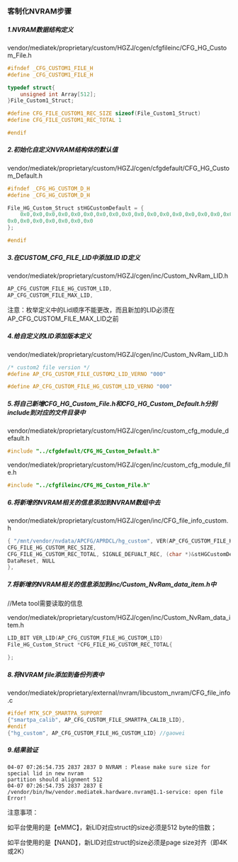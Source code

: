 ### 客制化NVRAM步骤

##### 1.NVRAM数据结构定义

vendor/mediatek/proprietary/custom/HGZJ/cgen/cfgfileinc/CFG_HG_Custom_File.h

```c++
#ifndef _CFG_CUSTOM1_FILE_H
#define _CFG_CUSTOM1_FILE_H

typedef struct{
	unsigned int Array[512];
}File_Custom1_Struct;

#define CFG_FILE_CUSTOM1_REC_SIZE sizeof(File_Custom1_Struct)
#define CFG_FILE_CUSTOM1_REC_TOTAL 1

#endif
```



##### 2.初始化自定义NVRAM结构体的默认值

vendor/mediatek/proprietary/custom/HGZJ/cgen/cfgdefault/CFG_HG_Custom_Default.h

```c++
#ifndef _CFG_HG_CUSTOM_D_H
#define _CFG_HG_CUSTOM_D_H

File_HG_Custom_Struct stHGCustomDefault = {
    0x0,0x0,0x0,0x0,0x0,0x0,0x0,0x0,0x0,0x0,0x0,0x0,0x0,0x0,0x0,0x0,0x0,0x0,0x0,0x0,0x0,0x0,0x0,0x0,0x0,
0x0,0x0,0x0,0x0,0x0,0x0,0x0
};

#endif
```



##### 3.在CUSTOM_CFG_FILE_LID中添加LID ID定义

vendor/mediatek/proprietary/custom/HGZJ/cgen/inc/Custom_NvRam_LID.h

```c
AP_CFG_CUSTOM_FILE_HG_CUSTOM_LID,
AP_CFG_CUSTOM_FILE_MAX_LID,
```

注意：枚举定义中的Lid顺序不能更改，而且新加的LID必须在AP_CFG_CUSTOM_FILE_MAX_LID之前



##### 4.给自定义的LID添加版本定义

vendor/mediatek/proprietary/custom/HGZJ/cgen/inc/Custom_NvRam_LID.h

```c
/* custom2 file version */
#define AP_CFG_CUSTOM_FILE_CUSTOM2_LID_VERNO "000"

#define AP_CFG_CUSTOM_FILE_HG_CUSTOM_LID_VERNO "000"
```



##### **5.将自己新增CFG_HG_Custom_File.h和CFG_HG_Custom_Default.h分别include到对应的文件目录中**

vendor/mediatek/proprietary/custom/HGZJ/cgen/inc/custom_cfg_module_default.h

```c
#include "../cfgdefault/CFG_HG_Custom_Default.h"
```

vendor/mediatek/proprietary/custom/HGZJ/cgen/inc/custom_cfg_module_file.h

```c
#include "../cfgfileinc/CFG_HG_Custom_File.h"
```



##### 6.将新增的NVRAM相关的信息添加到NVRAM数组中去

vendor/mediatek/proprietary/custom/HGZJ/cgen/inc/CFG_file_info_custom.h

```c
{ "/mnt/vendor/nvdata/APCFG/APRDCL/hg_custom", VER(AP_CFG_CUSTOM_FILE_HG_CUSTOM_LID),
CFG_FILE_HG_CUSTOM_REC_SIZE,
CFG_FILE_HG_CUSTOM_REC_TOTAL, SIGNLE_DEFUALT_REC, (char *)&stHGCustomDefault,
DataReset, NULL
},
```



##### 7.将新增的NVRAM相关的信息添加到inc/Custom_NvRam_data_item.h中

//Meta tool需要读取的信息

vendor/mediatek/proprietary/custom/HGZJ/cgen/inc/Custom_NvRam_data_item.h

```c
LID_BIT VER_LID(AP_CFG_CUSTOM_FILE_HG_CUSTOM_LID)
File_HG_Custom_Struct *CFG_FILE_HG_CUSTOM_REC_TOTAL{

};
```



##### 8.将NVRAM file添加到备份列表中

vendor/mediatek/proprietary/external/nvram/libcustom_nvram/CFG_file_info.c

```c
#ifdef MTK_SCP_SMARTPA_SUPPORT
{"smartpa_calib", AP_CFG_CUSTOM_FILE_SMARTPA_CALIB_LID},
#endif
{"hg_custom", AP_CFG_CUSTOM_FILE_HG_CUSTOM_LID} //gaowei
```



##### 9.结果验证

```log
04-07 07:26:54.735 2837 2837 D NVRAM : Please make sure size for special lid in new nvram
partition should alignment 512
04-07 07:26:54.735 2837 2837 E /vendor/bin/hw/vendor.mediatek.hardware.nvram@1.1-service: open file
Error!
```

注意事项：

如平台使用的是【eMMC】，新LID对应struct的size必须是512 byte的倍数；

如平台使用的是【NAND】，新LID对应struct的size必须是page size对齐（即4K或2K）